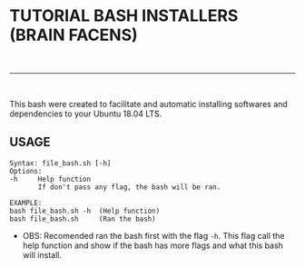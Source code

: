 # **TUTORIAL BASH INSTALLERS (BRAIN FACENS)**
<br>

------------------------------------------

<br>

This bash were created to facilitate and automatic installing softwares and dependencies to your Ubuntu 18.04 LTS.

## **USAGE**
```
Syntax: file_bash.sh [-h]
Options:
-h     Help function
       If don't pass any flag, the bash will be ran.

EXAMPLE:
bash file_bash.sh -h  (Help function)
bash file_bash.sh     (Ran the bash)
```

- OBS: Recomended ran the bash first with the flag ```-h```. This flag call the help function and show if the bash has more flags and what this bash will install.
